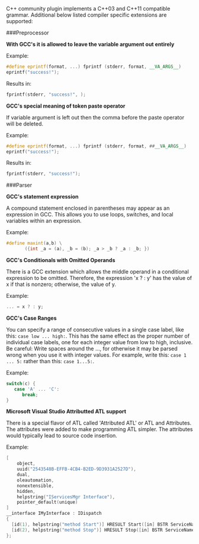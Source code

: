 C++ community plugin implements a C++03 and C++11 compatible grammar. Additional below listed compiler specific extensions are supported:

###Preprocessor

**With GCC's it is allowed to leave the variable argument out entirely**

Example:
```C++
#define eprintf(format, ...) fprintf (stderr, format, __VA_ARGS__)
eprintf("success!");
```
Results in:
```C++
fprintf(stderr, "success!", );
```

**GCC's special meaning of token paste operator**

If variable argument is left out then the comma before the paste operator will be deleted.

Example:
```C++
#define eprintf(format, ...) fprintf (stderr, format, ##__VA_ARGS__)
eprintf("success!");
```
Results in:
```C++
fprintf(stderr, "success!");
```


###Parser

**GCC's statement expression**

A compound statement enclosed in parentheses may appear as an expression in GCC. This allows you to use loops, switches, and local variables within an expression. 

Example:
```C++
#define maxint(a,b) \
       ({int _a = (a), _b = (b); _a > _b ? _a : _b; })
```


**GCC's Conditionals with Omitted Operands**

There is a GCC extension which allows the middle operand in a conditional expression to be omitted. Therefore, the expression 'x ? : y' has the value of x if that is nonzero; otherwise, the value of y.

Example:
```C++
... = x ? : y;
```

**GCC's Case Ranges**

You can specify a range of consecutive values in a single case label, like this: ```case low ... high:```. This has the same effect as the proper number of individual case labels, one for each integer value from low to high, inclusive. Be careful: Write spaces around the ..., for otherwise it may be parsed wrong when you use it with integer values. For example, write this: ```case 1 ... 5:``` rather than this: ```case 1...5:```.

Example:
```C++
switch(c) {
   case 'A' ... 'C':
      break;
}
```

**Microsoft Visual Studio Attributted ATL support**

There is a special flavor of ATL called 'Attributed ATL' or ATL and Attributes. The attributes were added to make programming ATL simpler. The attributes would typically lead to source code insertion.

Example:
```C++
[
    object,
    uuid("2543548B-EFFB-4CB4-B2ED-9D3931A2527D"),
    dual,
    oleautomation,
    nonextensible,
    hidden,
    helpstring("IServicesMgr Interface"),
    pointer_default(unique)
]
__interface IMyInterface : IDispatch
{
  [id(1), helpstring("method Start")] HRESULT Start([in] BSTR ServiceName);
  [id(2), helpstring("method Stop")] HRESULT Stop([in] BSTR ServiceName);
};
```